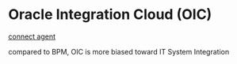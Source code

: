 # Oracle Integration Cloud (OIC)

[connect agent](https://github.com/davidkhala/oic_conn_agent_installer)

compared to BPM, OIC is more biased toward IT System Integration

